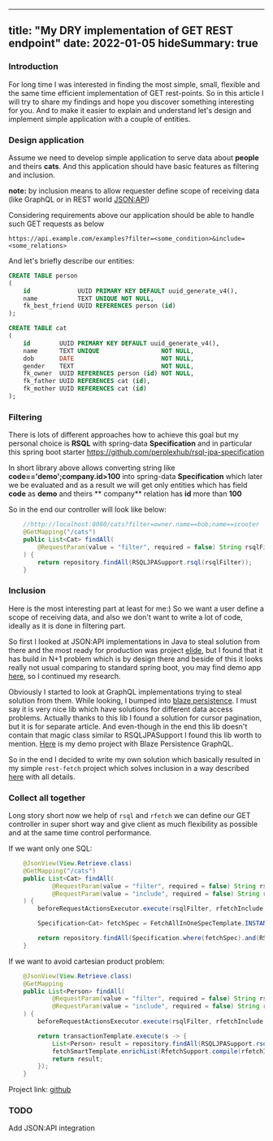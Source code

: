 [//]: # (@formatter:off)
---
title: "My DRY implementation of GET REST endpoint"
date: 2022-01-05 
hideSummary: true
---
[//]: # (@formatter:on)

### Introduction

For long time I was interested in finding the most simple, small, flexible and the same time efficient implementation of
GET rest-points. So in this article I will try to share my findings and hope you discover something interesting for you.
And to make it easier to explain and understand let's design and implement simple application with a couple of entities.

### Design application

Assume we need to develop simple application to serve data about **people** and theirs **cats**. And this application
should have basic features as filtering and inclusion.

**note:** by inclusion means to allow requester define scope of receiving data (like GraphQL or in REST
world [JSON:API](https://jsonapi.org/))

Considering requirements above our application should be able to handle such GET requests as below

```
https://api.example.com/examples?filter=<some_condition>&include=<some_relations>
```

And let's briefly describe our entities:

```sql
CREATE TABLE person
(
    id             UUID PRIMARY KEY DEFAULT uuid_generate_v4(),
    name           TEXT UNIQUE NOT NULL,
    fk_best_friend UUID REFERENCES person (id)
);
```

```sql
CREATE TABLE cat
(
    id        UUID PRIMARY KEY DEFAULT uuid_generate_v4(),
    name      TEXT UNIQUE                 NOT NULL,
    dob       DATE                        NOT NULL,
    gender    TEXT                        NOT NULL,
    fk_owner  UUID REFERENCES person (id) NOT NULL,
    fk_father UUID REFERENCES cat (id),
    fk_mother UUID REFERENCES cat (id)
);
```

### Filtering

There is lots of different approaches how to achieve this goal but my personal choice is **RSQL** with spring-data
**Specification** and in particular this spring boot starter https://github.com/perplexhub/rsql-jpa-specification

In short library above allows converting string like **code=='demo';company.id>100** into spring-data **Specification**
which later we be evaluated and as a result we will get only entities which has field **code** as **demo** and theirs **
company** relation has **id** more than **100**

So in the end our controller will look like below:

```java
    //http://localhost:8080/cats?filter=owner.name==bob;name==scooter
    @GetMapping("/cats")
    public List<Cat> findAll(
        @RequestParam(value = "filter", required = false) String rsqlFilter
    ) {
        return repository.findAll(RSQLJPASupport.rsql(rsqlFilter));
    }
```

### Inclusion

Here is the most interesting part at least for me:) So we want a user define a scope of receiving data, and also we
don't want to write a lot of code, ideally as it is done in filtering part.

So first I looked at JSON:API implementations in Java to steal solution from there and the most ready for production was
project [elide](https://elide.io/), but I found that it has build in N+1 problem which is by design there and beside of
this it looks really not usual comparing to standard spring boot, you may find demo
app [here](https://github.com/spiashko/elide-demo), so I continued my research.

Obviously I started to look at GraphQL implementations trying to steal solution from them. While looking, I bumped
into [blaze persistence](https://persistence.blazebit.com/). I must say it is very nice lib which have solutions for
different data access problems. Actually thanks to this lib I found a solution for cursor pagination, but it is for
separate article. And even-though in the end this lib doesn't contain that magic class similar to RSQLJPASupport I found
this lib worth to mention.
[Here](https://github.com/spiashko/blaze-persistence-graphql-demo) is my demo project with Blaze Persistence GraphQL.

So in the end I decided to write my own solution which basically resulted in my simple `rest-fetch` project which solves
inclusion in a way described [here](https://github.com/spiashko/rest-fetch#rfetch) with all details.

### Collect all together

Long story short now we help of `rsql` and `rfetch` we can define our GET controller in super short way and give client
as much flexibility as possible and at the same time control performance.

If we want only one SQL:

```java
    @JsonView(View.Retrieve.class)
    @GetMapping("/cats")
    public List<Cat> findAll(
            @RequestParam(value = "filter", required = false) String rsqlFilter,
            @RequestParam(value = "include", required = false) String rfetchInclude
    ) {
        beforeRequestActionsExecutor.execute(rsqlFilter, rfetchInclude, Cat.class, View.Retrieve.class);

        Specification<Cat> fetchSpec = FetchAllInOneSpecTemplate.INSTANCE.toSpecification(RfetchSupport.compile(rfetchInclude, Cat.class));

        return repository.findAll(Specification.where(fetchSpec).and(RSQLJPASupport.rsql(rsqlFilter)));
    }
```

If we want to avoid cartesian product problem:

```java
    @JsonView(View.Retrieve.class)
    @GetMapping
    public List<Person> findAll(
            @RequestParam(value = "filter", required = false) String rsqlFilter,
            @RequestParam(value = "include", required = false) String rfetchInclude
    ) {
        beforeRequestActionsExecutor.execute(rsqlFilter, rfetchInclude, Person.class, View.Retrieve.class);

        return transactionTemplate.execute(s -> {
            List<Person> result = repository.findAll(RSQLJPASupport.rsql(rsqlFilter));
            fetchSmartTemplate.enrichList(RfetchSupport.compile(rfetchInclude, Person.class), result);
            return result;
        });
    }
```

Project link: [github](https://github.com/spiashko/rest-fetch)

### TODO

Add JSON:API integration

